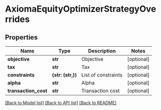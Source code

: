 # AxiomaEquityOptimizerStrategyOverrides


## Properties
Name | Type | Description | Notes
------------ | ------------- | ------------- | -------------
**objective** | **str** | Objective | [optional] 
**tax** | **str** | Tax | [optional] 
**constraints** | **{str: (str,)}** | List of constraints | [optional] 
**alpha** | **str** | Alpha | [optional] 
**transaction_cost** | **str** | Transaction cost | [optional] 

[[Back to Model list]](../README.md#documentation-for-models) [[Back to API list]](../README.md#documentation-for-api-endpoints) [[Back to README]](../README.md)


